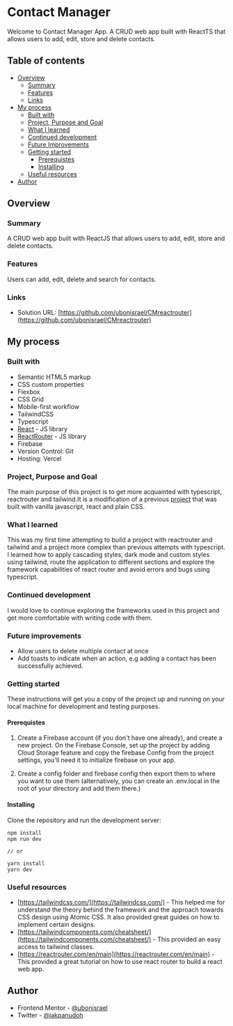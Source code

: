# Contact Manager

Welcome to Contact Manager App.
A CRUD web app built with ReactTS that allows users to add, edit, store and delete contacts.

## Table of contents

- [Overview](#overview)
  - [Summary](#summary)
  - [Features](#features)
  - [Links](#links)
- [My process](#my-process)
  - [Built with](#built-with)
  - [Project, Purpose and Goal](#project-purpose-and-goal)
  - [What I learned](#what-i-learned)
  - [Continued development](#continued-development)
  - [Future Improvements](#future-improvements)
  - [Getting started](#getting-started)
    - [Prerequistes](#prerequistes)
    - [Installing](#installing)
  - [Useful resources](#useful-resources)
- [Author](#author)

## Overview

### Summary

A CRUD web app built with ReactJS that allows users to add, edit, store and delete contacts.

### Features

Users can add, edit, delete and search for contacts.

### Links

- Solution URL: [https://github.com/ubonisrael/CMreactrouter](https://github.com/ubonisrael/CMreactrouter)

## My process

### Built with

- Semantic HTML5 markup
- CSS custom properties
- Flexbox
- CSS Grid
- Mobile-first workflow
- TailwindCSS
- Typescript
- [React](https://reactjs.org/) - JS library
- [ReactRouter](https://reactrouter.com/en/main) - JS library
- Firebase
- Version Control: Git
- Hosting: Vercel

### Project, Purpose and Goal

The main purpose of this project is to get more acquainted with typescript, reactrouter and tailwind.It is a modification of a previous [project](https://github.com/ubonisrael/contact-manager-app) that was built with vanilla javascript, react and plain CSS. 

### What I learned

This was my first time attempting to build a project with reactrouter and tailwind and a project more complex than previous attempts with typescript. I learned how to apply cascading styles, dark mode and custom styles using tailwind, route the application to different sections and explore the framework capabilities of react router and avoid errors and bugs using typescript.

### Continued development

I would love to continue exploring the frameworks used in this project and get more comfortable with writing code with them.

### Future improvements

- Allow users to delete multiple contact at once
- Add toasts to indicate when an action, e.g adding a contact has been successfully achieved.

### Getting started

These instructions will get you a copy of the project up and running on your local machine for development and testing purposes.

#### Prerequistes

1. Create a Firebase account (if you don't have one already), and create a new project. On the Firebase Console, set up the project by adding Cloud Storage feature and copy the firebase Config from the project settings, you'll need it to initialize firebase on your app.

2. Create a config folder and firebase config then export them to where you want to use them (alternatively, you can create an .env.local in the root of your directory and add them there.)

#### Installing

Clone the repository and run the development server:

```
npm install
npm run dev

// or

yarn install
yarn dev
```

### Useful resources

- [https://tailwindcss.com/](https://tailwindcss.com/) - This helped me for understand the theory behind the framework and the approach towards CSS design using Atomic CSS. It also provided great guides on how to implement certain designs.
- [https://tailwindcomponents.com/cheatsheet/](https://tailwindcomponents.com/cheatsheet/) - This provided an easy access to tailwind classes.
- [https://reactrouter.com/en/main](https://reactrouter.com/en/main) - This provided a great tutorial on how to use react router to build a react web app.

## Author

- Frontend Mentor - [@ubonisrael](https://www.frontendmentor.io/profile/ubonisrael)
- Twitter - [@jakpanudoh](https://www.twitter.com/jakpanudoh)